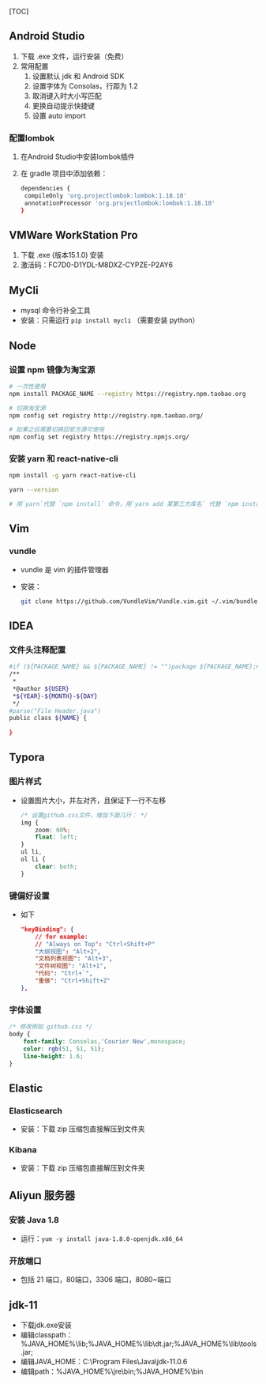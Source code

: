 [TOC]

## Android Studio

1. 下载 .exe 文件，运行安装（免费）
2. 常用配置
   1. 设置默认 jdk 和 Android SDK
   2. 设置字体为 Consolas，行距为 1.2
   3. 取消键入时大小写匹配
   4. 更换自动提示快捷键
   5. 设置 auto import

### 配置lombok

1. 在Android Studio中安装lombok插件

2. 在 gradle 项目中添加依赖：

   ```sh
   dependencies {
   	compileOnly 'org.projectlombok:lombok:1.18.10'
   	annotationProcessor 'org.projectlombok:lombok:1.18.10'
   }
   ```

   



## VMWare WorkStation Pro

1. 下载 .exe (版本15.1.0) 安装
2. 激活码：FC7D0-D1YDL-M8DXZ-CYPZE-P2AY6



## MyCli

- mysql 命令行补全工具
- 安装：只需运行 `pip install mycli` （需要安装 python）



## Node

### 设置 npm 镜像为淘宝源

```sh
# 一次性使用
npm install PACKAGE_NAME --registry https://registry.npm.taobao.org

# 切换淘宝源
npm config set registry http://registry.npm.taobao.org/

# 如果之后需要切换回官方源可使用 
npm config set registry https://registry.npmjs.org/
```

### 安装 yarn 和 react-native-cli

```sh
npm install -g yarn react-native-cli

yarn --version

# 用`yarn`代替 `npm install` 命令，用`yarn add 某第三方库名` 代替 `npm install 某第三方库名`
```



## Vim

### vundle

- vundle 是 vim 的插件管理器

- 安装：

  ```sh
  git clone https://github.com/VundleVim/Vundle.vim.git ~/.vim/bundle/Vundle.vim
  ```




## IDEA

### 文件头注释配置

```sh
#if (${PACKAGE_NAME} && ${PACKAGE_NAME} != "")package ${PACKAGE_NAME};#end
/**
 *
 *@author ${USER}
 *${YEAR}-${MONTH}-${DAY}
 */
#parse("File Header.java")
public class ${NAME} {
    
}
```



## Typora

### 图片样式

- 设置图片大小，并左对齐，且保证下一行不左移

  ```css
  /* 设置github.css文件，增加下面几行： */
  img {
      zoom: 60%;
      float: left;
  }
  ul li,
  ol li {
      clear: both;
  }
  ```

### 键偏好设置

- 如下

  ```json
  "keyBinding": {
      // for example: 
      // "Always on Top": "Ctrl+Shift+P"
      "大纲视图": "Alt+2",
      "文档列表视图": "Alt+3",
      "文件树视图": "Alt+1",
      "代码": "Ctrl+`",
      "重做": "Ctrl+Shift+Z"
  },
  ```


### 字体设置

```css
/* 修改例如 github.css */
body {
	font-family: Consolas,'Courier New',monospace;
	color: rgb(51, 51, 51);
	line-height: 1.6;
}
```




## Elastic

### Elasticsearch

- 安装：下载 zip 压缩包直接解压到文件夹

### Kibana

- 安装：下载 zip 压缩包直接解压到文件夹



## Aliyun 服务器

### 安装 Java 1.8 

- 运行：`yum -y install java-1.8.0-openjdk.x86_64`

### 开放端口

- 包括 21 端口，80端口，3306 端口，8080~端口



## jdk-11

- 下载jdk.exe安装
- 编辑classpath：%JAVA_HOME%\lib;%JAVA_HOME%\lib\dt.jar;%JAVA_HOME%\lib\tools.jar;
- 编辑JAVA_HOME：C:\Program Files\Java\jdk-11.0.6
- 编辑path：%JAVA_HOME%\jre\bin;%JAVA_HOME%\bin



